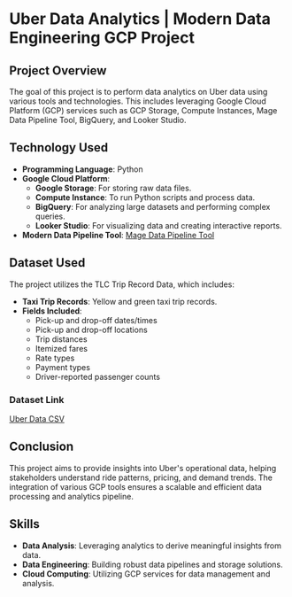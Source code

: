 # Uber Data Analytics | Modern Data Engineering GCP Project

## Project Overview
The goal of this project is to perform data analytics on Uber data using various tools and technologies. This includes leveraging Google Cloud Platform (GCP) services such as GCP Storage, Compute Instances, Mage Data Pipeline Tool, BigQuery, and Looker Studio.

## Technology Used
- **Programming Language**: Python
- **Google Cloud Platform**:
  - **Google Storage**: For storing raw data files.
  - **Compute Instance**: To run Python scripts and process data.
  - **BigQuery**: For analyzing large datasets and performing complex queries.
  - **Looker Studio**: For visualizing data and creating interactive reports.
- **Modern Data Pipeline Tool**: [Mage Data Pipeline Tool](https://www.mage.ai/)

## Dataset Used
The project utilizes the TLC Trip Record Data, which includes:
- **Taxi Trip Records**: Yellow and green taxi trip records.
- **Fields Included**:
  - Pick-up and drop-off dates/times
  - Pick-up and drop-off locations
  - Trip distances
  - Itemized fares
  - Rate types
  - Payment types
  - Driver-reported passenger counts

### Dataset Link
[Uber Data CSV](https://storage.googleapis.com/uber-data-engineering-project-jayanthbalina/uber_data.csv)

## Conclusion
This project aims to provide insights into Uber's operational data, helping stakeholders understand ride patterns, pricing, and demand trends. The integration of various GCP tools ensures a scalable and efficient data processing and analytics pipeline.

## Skills
- **Data Analysis**: Leveraging analytics to derive meaningful insights from data.
- **Data Engineering**: Building robust data pipelines and storage solutions.
- **Cloud Computing**: Utilizing GCP services for data management and analysis.
